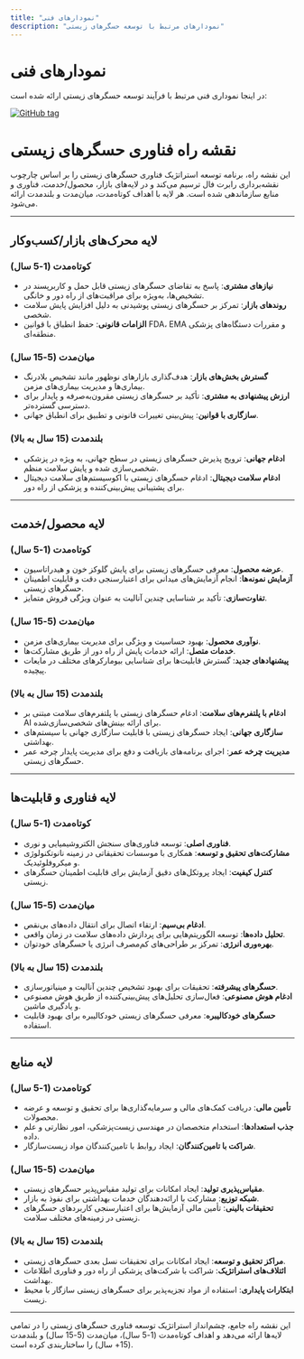 ```yaml
---
title: "نمودارهای فنی"
description: "نمودارهای مرتبط با توسعه حسگرهای زیستی"
---
```


# نمودارهای فنی

در اینجا نموداری فنی مرتبط با فرآیند توسعه حسگرهای زیستی ارائه شده است:

[![GitHub tag](/assets/new.svg)](https://GitHub.com/MichaelCurrin/jekyll-blog-demo/tags/)

# نقشه راه فناوری حسگرهای زیستی

این نقشه راه، برنامه توسعه استراتژیک فناوری حسگرهای زیستی را بر اساس چارچوب نقشه‌برداری رابرت فال ترسیم می‌کند و در لایه‌های بازار، محصول/خدمت، فناوری و منابع سازماندهی شده است. هر لایه با اهداف کوتاه‌مدت، میان‌مدت و بلندمدت ارائه می‌شود.

---

## لایه محرک‌های بازار/کسب‌وکار

### کوتاه‌مدت (1-5 سال)
- **نیازهای مشتری**: پاسخ به تقاضای حسگرهای زیستی قابل حمل و کاربرپسند در تشخیص‌ها، به‌ویژه برای مراقبت‌های از راه دور و خانگی.
- **روندهای بازار**: تمرکز بر حسگرهای زیستی پوشیدنی به دلیل افزایش پایش سلامت شخصی.
- **الزامات قانونی**: حفظ انطباق با قوانین FDA، EMA و مقررات دستگاه‌های پزشکی منطقه‌ای.

### میان‌مدت (5-15 سال)
- **گسترش بخش‌های بازار**: هدف‌گذاری بازارهای نوظهور مانند تشخیص بلادرنگ بیماری‌ها و مدیریت بیماری‌های مزمن.
- **ارزش پیشنهادی به مشتری**: تأکید بر حسگرهای زیستی مقرون‌به‌صرفه و پایدار برای دسترسی گسترده‌تر.
- **سازگاری با قوانین**: پیش‌بینی تغییرات قانونی و تطبیق برای انطباق جهانی.

### بلندمدت (15 سال به بالا)
- **ادغام جهانی**: ترویج پذیرش حسگرهای زیستی در سطح جهانی، به ویژه در پزشکی شخصی‌سازی شده و پایش سلامت منظم.
- **ادغام سلامت دیجیتال**: ادغام حسگرهای زیستی با اکوسیستم‌های سلامت دیجیتال برای پشتیبانی پیش‌بینی‌کننده و پزشکی از راه دور.

---

## لایه محصول/خدمت

### کوتاه‌مدت (1-5 سال)
- **عرضه محصول**: معرفی حسگرهای زیستی برای پایش گلوکز خون و هیدراتاسیون.
- **آزمایش نمونه‌ها**: انجام آزمایش‌های میدانی برای اعتبارسنجی دقت و قابلیت اطمینان حسگرهای زیستی.
- **تفاوت‌سازی**: تأکید بر شناسایی چندین آنالیت به عنوان ویژگی فروش متمایز.

### میان‌مدت (5-15 سال)
- **نوآوری محصول**: بهبود حساسیت و ویژگی برای مدیریت بیماری‌های مزمن.
- **خدمات متصل**: ارائه خدمات پایش از راه دور از طریق مشارکت‌ها.
- **پیشنهادهای جدید**: گسترش قابلیت‌ها برای شناسایی بیومارکرهای مختلف در مایعات پیچیده.

### بلندمدت (15 سال به بالا)
- **ادغام با پلتفرم‌های سلامت**: ادغام حسگرهای زیستی با پلتفرم‌های سلامت مبتنی بر AI برای ارائه بینش‌های شخصی‌سازی‌شده.
- **سازگاری جهانی**: ایجاد حسگرهای زیستی با قابلیت سازگاری جهانی با سیستم‌های بهداشتی.
- **مدیریت چرخه عمر**: اجرای برنامه‌های بازیافت و دفع برای مدیریت پایدار چرخه عمر حسگرهای زیستی.

---

## لایه فناوری و قابلیت‌ها

### کوتاه‌مدت (1-5 سال)
- **فناوری اصلی**: توسعه فناوری‌های سنجش الکتروشیمیایی و نوری.
- **مشارکت‌های تحقیق و توسعه**: همکاری با موسسات تحقیقاتی در زمینه نانوتکنولوژی و میکروفلوئیدیک.
- **کنترل کیفیت**: ایجاد پروتکل‌های دقیق آزمایش برای قابلیت اطمینان حسگرهای زیستی.

### میان‌مدت (5-15 سال)
- **ادغام بی‌سیم**: ارتقاء اتصال برای انتقال داده‌های بی‌نقص.
- **تحلیل داده‌ها**: توسعه الگوریتم‌هایی برای پردازش داده‌های سلامت در زمان واقعی.
- **بهره‌وری انرژی**: تمرکز بر طراحی‌های کم‌مصرف انرژی یا حسگرهای خودتوان.

### بلندمدت (15 سال به بالا)
- **حسگرهای پیشرفته**: تحقیقات برای بهبود تشخیص چندین آنالیت و مینیاتورسازی.
- **ادغام هوش مصنوعی**: فعال‌سازی تحلیل‌های پیش‌بینی‌کننده از طریق هوش مصنوعی و یادگیری ماشین.
- **حسگرهای خودکالیبره**: معرفی حسگرهای زیستی خودکالیبره برای بهبود قابلیت استفاده.

---

## لایه منابع

### کوتاه‌مدت (1-5 سال)
- **تأمین مالی**: دریافت کمک‌های مالی و سرمایه‌گذاری‌ها برای تحقیق و توسعه و عرضه محصولات.
- **جذب استعدادها**: استخدام متخصصان در مهندسی زیست‌پزشکی، امور نظارتی و علم داده.
- **شراکت با تامین‌کنندگان**: ایجاد روابط با تامین‌کنندگان مواد زیست‌سازگار.

### میان‌مدت (5-15 سال)
- **مقیاس‌پذیری تولید**: ایجاد امکانات برای تولید مقیاس‌پذیر حسگرهای زیستی.
- **شبکه توزیع**: مشارکت با ارائه‌دهندگان خدمات بهداشتی برای نفوذ به بازار.
- **تحقیقات بالینی**: تأمین مالی آزمایش‌ها برای اعتبارسنجی کاربردهای حسگرهای زیستی در زمینه‌های مختلف سلامت.

### بلندمدت (15 سال به بالا)
- **مراکز تحقیق و توسعه**: ایجاد امکانات برای تحقیقات نسل بعدی حسگرهای زیستی.
- **ائتلاف‌های استراتژیک**: شراکت با شرکت‌های پزشکی از راه دور و فناوری اطلاعات بهداشت.
- **ابتکارات پایداری**: استفاده از مواد تجزیه‌پذیر برای حسگرهای زیستی سازگار با محیط زیست.

---

این نقشه راه جامع، چشم‌انداز استراتژیک توسعه فناوری حسگرهای زیستی را در تمامی لایه‌ها ارائه می‌دهد و اهداف کوتاه‌مدت (1-5 سال)، میان‌مدت (5-15 سال) و بلندمدت (15+ سال) را ساختاربندی کرده است.

